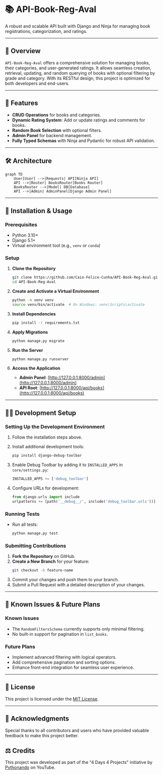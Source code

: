 # 📚 API-Book-Reg-Aval

A robust and scalable API built with Django and Ninja for managing book registrations, categorization, and ratings.

---

## 📖 Overview

`API-Book-Reg-Aval` offers a comprehensive solution for managing books, their categories, and user-generated ratings. It allows seamless creation, retrieval, updating, and random querying of books with optional filtering by grade and category. With its RESTful design, this project is optimized for both developers and end-users.

---

## 🎯 Features

- **CRUD Operations** for books and categories.
- **Dynamic Rating System**: Add or update ratings and comments for books.
- **Random Book Selection** with optional filters.
- **Admin Panel** for backend management.
- **Fully Typed Schemas** with Ninja and Pydantic for robust API validation.

---

## 🛠️ Architecture

```mermaid
graph TD
    User[User] -->|Requests| API[Ninja API]
    API -->|Router| BooksRouter[Books Router]
    BooksRouter -->|Model| DB[Database]
    API -->|Admin| AdminPanel[Django Admin Panel]
```

---

## 🚀 Installation & Usage

### Prerequisites

- Python 3.10+
- Django 5.1+
- Virtual environment tool (e.g., `venv` or `conda`)

### Setup

1. **Clone the Repository**
   ```bash
   git clone https://github.com/Caio-Felice-Cunha/API-Book-Reg-Aval.git
   cd API-Book-Reg-Aval
   ```

2. **Create and Activate a Virtual Environment**
   ```bash
   python -m venv venv
   source venv/bin/activate  # On Windows: venv\Scripts\activate
   ```

3. **Install Dependencies**
   ```bash
   pip install -r requirements.txt
   ```

4. **Apply Migrations**
   ```bash
   python manage.py migrate
   ```

5. **Run the Server**
   ```bash
   python manage.py runserver
   ```

6. **Access the Application**
   - **Admin Panel**: [http://127.0.0.1:8000/admin](http://127.0.0.1:8000/admin)
   - **API Root**: [http://127.0.0.1:8000/api/books](http://127.0.0.1:8000/api/books)

---

## 🧑‍💻 Development Setup

### Setting Up the Development Environment

1. Follow the installation steps above.

2. Install additional development tools:
   ```bash
   pip install django-debug-toolbar
   ```

3. Enable Debug Toolbar by adding it to `INSTALLED_APPS` in `core/settings.py`:
   ```python
   INSTALLED_APPS += ['debug_toolbar']
   ```

4. Configure URLs for development:
   ```python
   from django.urls import include
   urlpatterns += [path('__debug__/', include('debug_toolbar.urls'))]
   ```

### Running Tests

- Run all tests:
  ```bash
  python manage.py test
  ```

### Submitting Contributions

1. **Fork the Repository** on GitHub.
2. **Create a New Branch** for your feature:
   ```bash
   git checkout -b feature-name
   ```
3. Commit your changes and push them to your branch.
4. Submit a Pull Request with a detailed description of your changes.

---

## 🐞 Known Issues & Future Plans

### Known Issues

- The `RandomFiltersSchema` currently supports only minimal filtering.
- No built-in support for pagination in `list_books`.

### Future Plans

- Implement advanced filtering with logical operators.
- Add comprehensive pagination and sorting options.
- Enhance front-end integration for seamless user experience.

---

## 📄 License

This project is licensed under the [MIT License](LICENSE).

---

## 🙏 Acknowledgments

Special thanks to all contributors and users who have provided valuable feedback to make this project better.

## ⚖️ Credits

This project was developed as part of the "4 Days 4 Projects" initiative by [Pythonando](https://pythonando.com.br) on YouTube.